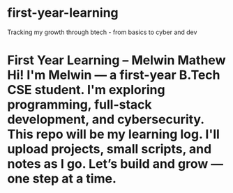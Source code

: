 # first-year-learning
Tracking my growth through btech - from basics to cyber and dev
# First Year Learning – Melwin Mathew  Hi! I'm Melwin — a first-year B.Tech CSE student.   I'm exploring programming, full-stack development, and cybersecurity.  This repo will be my learning log.   I'll upload projects, small scripts, and notes as I go.  Let’s build and grow — one step at a time. 
